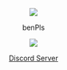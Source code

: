 <p align="center">  
<img src="https://media.discordapp.net/attachments/812834605018513418/841764902641074236/ben.gif">
</p>
<p align="center">
    benPls
<p align="center">  
<img src="https://komarev.com/ghpvc/?username=Toasty8i&color=grey">
</p>
<p align="center">
    <a href="https://discord.gg/qEKdBaz7VD">Discord Server</a>

